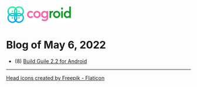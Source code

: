 [![cogroid.com](https://github.com/cogroid/resources/raw/main/images/banner/cogroid-48.png)](https://cogroid.com)

# Blog of May 6, 2022

* (8) [Build Guile 2.2 for Android](https://cogroid.com/blog/2022/05/06/build-guile-2.2-for-android)

---
[Head icons created by Freepik - Flaticon](https://www.flaticon.com/free-icons/head)
